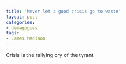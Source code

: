 ```yaml
---
title: 'Never let a good crisis go to waste'
layout: post
categories:
- demagogues
tags:
- James Madison
---
```


Crisis is the rallying cry of the tyrant.
